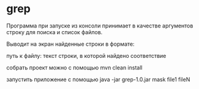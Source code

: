 # grep

Программа при запуске из консоли принимает в качестве аргументов строку для поиска и список файлов.

Выводит на экран найденные строки в формате:

путь к файлу: текст строки, в которой найдено соответствие

собрать проект можно с помощью mvn clean install

запустить приложение с помощью java -jar grep-1.0.jar mask file1 fileN
